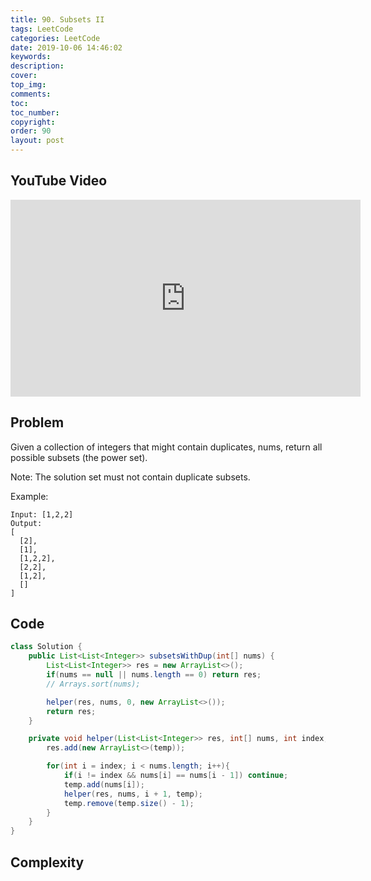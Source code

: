 ```yaml
---
title: 90. Subsets II
tags: LeetCode
categories: LeetCode
date: 2019-10-06 14:46:02
keywords:
description:
cover:
top_img:
comments:
toc:
toc_number:
copyright:
order: 90
layout: post
---
```


## YouTube Video

<iframe width="560" height="315" src="https://www.youtube.com/embed/-tCHAdfDYDE" frameborder="0" allow="accelerometer; autoplay; encrypted-media; gyroscope; picture-in-picture" allowfullscreen></iframe>

## Problem

Given a collection of integers that might contain duplicates, nums, return all possible subsets (the power set).

Note: The solution set must not contain duplicate subsets.

Example:

```
Input: [1,2,2]
Output:
[
  [2],
  [1],
  [1,2,2],
  [2,2],
  [1,2],
  []
]
```

## Code

```java
class Solution {
    public List<List<Integer>> subsetsWithDup(int[] nums) {
        List<List<Integer>> res = new ArrayList<>();
        if(nums == null || nums.length == 0) return res;
        // Arrays.sort(nums);

        helper(res, nums, 0, new ArrayList<>());
        return res;
    }

    private void helper(List<List<Integer>> res, int[] nums, int index, List<Integer> temp){
        res.add(new ArrayList<>(temp));

        for(int i = index; i < nums.length; i++){
            if(i != index && nums[i] == nums[i - 1]) continue;
            temp.add(nums[i]);
            helper(res, nums, i + 1, temp);
            temp.remove(temp.size() - 1);
        }
    }
}
```

## Complexity

